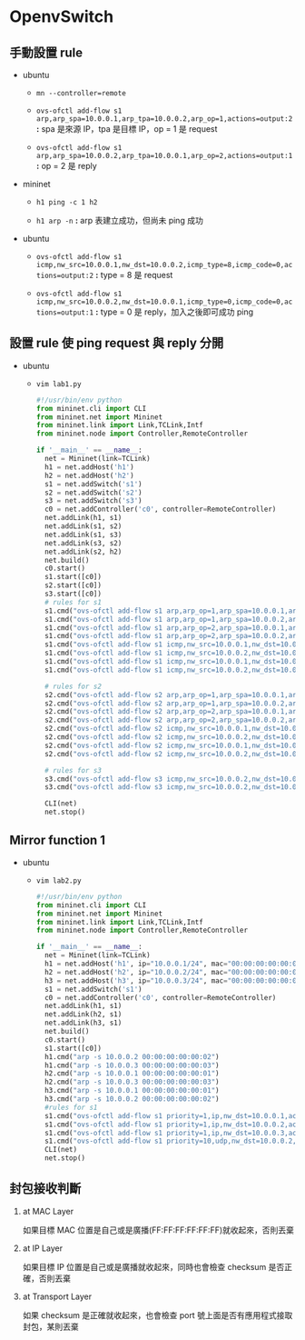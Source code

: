# OpenvSwitch

## 手動設置 rule

- ubuntu

    - `mn --controller=remote`

    - `ovs-ofctl add-flow s1 arp,arp_spa=10.0.0.1,arp_tpa=10.0.0.2,arp_op=1,actions=output:2` **:** spa 是來源 IP，tpa 是目標 IP，op = 1 是 request

    - `ovs-ofctl add-flow s1 arp,arp_spa=10.0.0.2,arp_tpa=10.0.0.1,arp_op=2,actions=output:1` **:** op = 2 是 reply

- mininet

    - `h1 ping -c 1 h2`

    - `h1 arp -n` **:** arp 表建立成功，但尚未 ping 成功

- ubuntu

    - `ovs-ofctl add-flow s1 icmp,nw_src=10.0.0.1,nw_dst=10.0.0.2,icmp_type=8,icmp_code=0,actions=output:2` **:** type = 8 是 request

    - `ovs-ofctl add-flow s1 icmp,nw_src=10.0.0.2,nw_dst=10.0.0.1,icmp_type=0,icmp_code=0,actions=output:1` **:** type = 0 是 reply，加入之後即可成功 ping

## 設置 rule 使 ping request 與 reply 分開

- ubuntu

    - `vim lab1.py`

        ```py
        #!/usr/bin/env python
        from mininet.cli import CLI
        from mininet.net import Mininet
        from mininet.link import Link,TCLink,Intf
        from mininet.node import Controller,RemoteController
        
        if '__main__' == __name__:
          net = Mininet(link=TCLink)
          h1 = net.addHost('h1')
          h2 = net.addHost('h2')
          s1 = net.addSwitch('s1')
          s2 = net.addSwitch('s2')
          s3 = net.addSwitch('s3')
          c0 = net.addController('c0', controller=RemoteController)
          net.addLink(h1, s1)
          net.addLink(s1, s2)
          net.addLink(s1, s3)
          net.addLink(s3, s2)
          net.addLink(s2, h2)
          net.build()
          c0.start()
          s1.start([c0])
          s2.start([c0])
          s3.start([c0])
          # rules for s1
          s1.cmd("ovs-ofctl add-flow s1 arp,arp_op=1,arp_spa=10.0.0.1,arp_tpa=10.0.0.2,actions=output:2")
          s1.cmd("ovs-ofctl add-flow s1 arp,arp_op=1,arp_spa=10.0.0.2,arp_tpa=10.0.0.1,actions=output:1")
          s1.cmd("ovs-ofctl add-flow s1 arp,arp_op=2,arp_spa=10.0.0.1,arp_tpa=10.0.0.2,actions=output:2")
          s1.cmd("ovs-ofctl add-flow s1 arp,arp_op=2,arp_spa=10.0.0.2,arp_tpa=10.0.0.1,actions=output:1")
          s1.cmd("ovs-ofctl add-flow s1 icmp,nw_src=10.0.0.1,nw_dst=10.0.0.2,icmp_type=8,icmp_code=0,actions=output:2")
          s1.cmd("ovs-ofctl add-flow s1 icmp,nw_src=10.0.0.2,nw_dst=10.0.0.1,icmp_type=8,icmp_code=0,actions=output:1")
          s1.cmd("ovs-ofctl add-flow s1 icmp,nw_src=10.0.0.1,nw_dst=10.0.0.2,icmp_type=0,icmp_code=0,actions=output:2")
          s1.cmd("ovs-ofctl add-flow s1 icmp,nw_src=10.0.0.2,nw_dst=10.0.0.1,icmp_type=0,icmp_code=0,actions=output:1")

          # rules for s2
          s2.cmd("ovs-ofctl add-flow s2 arp,arp_op=1,arp_spa=10.0.0.1,arp_tpa=10.0.0.2,actions=output:3")
          s2.cmd("ovs-ofctl add-flow s2 arp,arp_op=1,arp_spa=10.0.0.2,arp_tpa=10.0.0.1,actions=output:1")
          s2.cmd("ovs-ofctl add-flow s2 arp,arp_op=2,arp_spa=10.0.0.1,arp_tpa=10.0.0.2,actions=output:3")
          s2.cmd("ovs-ofctl add-flow s2 arp,arp_op=2,arp_spa=10.0.0.2,arp_tpa=10.0.0.1,actions=output:1")
          s2.cmd("ovs-ofctl add-flow s2 icmp,nw_src=10.0.0.1,nw_dst=10.0.0.2,icmp_type=8,icmp_code=0,actions=output:3")
          s2.cmd("ovs-ofctl add-flow s2 icmp,nw_src=10.0.0.2,nw_dst=10.0.0.1,icmp_type=8,icmp_code=0,actions=output:2")
          s2.cmd("ovs-ofctl add-flow s2 icmp,nw_src=10.0.0.1,nw_dst=10.0.0.2,icmp_type=0,icmp_code=0,actions=output:3")
          s2.cmd("ovs-ofctl add-flow s2 icmp,nw_src=10.0.0.2,nw_dst=10.0.0.1,icmp_type=0,icmp_code=0,actions=output:2")

          # rules for s3
          s3.cmd("ovs-ofctl add-flow s3 icmp,nw_src=10.0.0.2,nw_dst=10.0.0.1,icmp_type=0,icmp_code=0,actions=output:1")
          s3.cmd("ovs-ofctl add-flow s3 icmp,nw_src=10.0.0.2,nw_dst=10.0.0.1,icmp_type=8,icmp_code=0,actions=output:1")

          CLI(net)
          net.stop()
        ```

## Mirror function 1

- ubuntu

    - `vim lab2.py`

        ```py
        #!/usr/bin/env python
        from mininet.cli import CLI
        from mininet.net import Mininet
        from mininet.link import Link,TCLink,Intf
        from mininet.node import Controller,RemoteController

        if '__main__' == __name__:
          net = Mininet(link=TCLink)
          h1 = net.addHost('h1', ip="10.0.0.1/24", mac="00:00:00:00:00:01")
          h2 = net.addHost('h2', ip="10.0.0.2/24", mac="00:00:00:00:00:02")
          h3 = net.addHost('h3', ip="10.0.0.3/24", mac="00:00:00:00:00:03")
          s1 = net.addSwitch('s1')
          c0 = net.addController('c0', controller=RemoteController)
          net.addLink(h1, s1)
          net.addLink(h2, s1)
          net.addLink(h3, s1)
          net.build()
          c0.start()
          s1.start([c0])
          h1.cmd("arp -s 10.0.0.2 00:00:00:00:00:02")
          h1.cmd("arp -s 10.0.0.3 00:00:00:00:00:03")
          h2.cmd("arp -s 10.0.0.1 00:00:00:00:00:01")
          h2.cmd("arp -s 10.0.0.3 00:00:00:00:00:03")
          h3.cmd("arp -s 10.0.0.1 00:00:00:00:00:01")
          h3.cmd("arp -s 10.0.0.2 00:00:00:00:00:02")
          #rules for s1
          s1.cmd("ovs-ofctl add-flow s1 priority=1,ip,nw_dst=10.0.0.1,actions=output:1")
          s1.cmd("ovs-ofctl add-flow s1 priority=1,ip,nw_dst=10.0.0.2,actions=output:2")
          s1.cmd("ovs-ofctl add-flow s1 priority=1,ip,nw_dst=10.0.0.3,actions=output:3")
          s1.cmd("ovs-ofctl add-flow s1 priority=10,udp,nw_dst=10.0.0.2,actions=output:2,mod_dl_dst=00:00:00:00:00:03,mod_nw_dst=10.0.0.3,output:3")  # mod_dl_dst 修改封包目標MAC位置，mod_nw_dst 修改封包目標IP位置， checksum 則會由 ovs 自行處理
          CLI(net)
          net.stop()
        ```

## 封包接收判斷

1. at MAC Layer

    如果目標 MAC 位置是自己或是廣播(FF:FF:FF:FF:FF:FF)就收起來，否則丟棄

2. at IP Layer

    如果目標 IP 位置是自己或是廣播就收起來，同時也會檢查 checksum 是否正確，否則丟棄

3. at Transport Layer

    如果 checksum 是正確就收起來，也會檢查 port 號上面是否有應用程式接取封包，某則丟棄